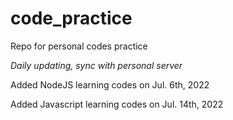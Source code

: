 # code_practice
Repo for personal codes practice

*Daily updating, sync with personal server*

Added NodeJS learning codes on Jul. 6th, 2022

Added Javascript learning codes on Jul. 14th, 2022